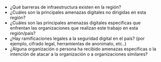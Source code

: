 
- ¿Qué barreras de infraestructura existen en la región?
- ¿Cuáles son la principales amenazas digitales no dirigidas en esta región?
- ¿Cuáles son las principales amenazas digitales específicas que enfrentan las organizaciones que realizan este trabajo en esta región/país?
- ¿Hay ramificaciones legales a la seguridad digital en el país? (por ejemplo, cifrado legal, herramientas de anonimato, etc..)
- ¿Alguna organización o persona ha recibido amenazas específicas o la intención de atacar a la organización o a organizaciones similares?
